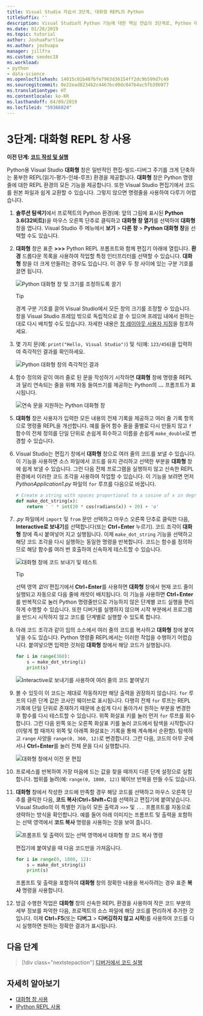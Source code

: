 ```yaml
---
title: Visual Studio 자습서 3단계, 대화형 REPL의 Python
titleSuffix: ''
description: Visual Studio의 Python 기능에 대한 핵심 연습의 3단계로, Python 대화형 REPL 창을 설명합니다.
ms.date: 01/28/2019
ms.topic: tutorial
author: JoshuaPartlow
ms.author: joshuapa
manager: jillfra
ms.custom: seodec18
ms.workload:
- python
- data-science
ms.openlocfilehash: 14015c01b487bfe7963d36154ff2dc9b599d7c49
ms.sourcegitcommit: 0e22ead8234b2c4467bcd0dc047b4ac5fb39b977
ms.translationtype: HT
ms.contentlocale: ko-KR
ms.lasthandoff: 04/09/2019
ms.locfileid: "59366824"
---
```

# <a name="step-3-use-the-interactive-repl-window"></a>3단계: 대화형 REPL 창 사용

**이전 단계: [코드 작성 및 실행](tutorial-working-with-python-in-visual-studio-step-02-writing-code.md)**

Python용 Visual Studio **대화형** 창은 일반적인 편집-빌드-디버그 주기를 크게 단축하는 풍부한 REPL(읽기-평가-인쇄-루프) 환경을 제공합니다. **대화형** 창은 Python 명령줄에 대한 REPL 환경의 모든 기능을 제공합니다. 또한 Visual Studio 편집기에서 코드를 원본 파일과 쉽게 교환할 수 있습니다. 그렇지 않으면 명령줄을 사용하여 다루기 어렵습니다.

1. **솔루션 탐색기**에서 프로젝트의 Python 환경(예: 앞의 그림에 표시된 **Python 3.6(32비트)**)을 마우스 오른쪽 단추로 클릭하고 **대화형 창 열기**를 선택하여 **대화형** 창을 엽니다. Visual Studio 주 메뉴에서 **보기** > **다른 창** > **Python 대화형 창**을 선택할 수도 있습니다.

1. **대화형** 창은 표준 **>>>** Python REPL 프롬프트와 함께 편집기 아래에 열립니다. **환경** 드롭다운 목록을 사용하여 작업할 특정 인터프리터를 선택할 수 있습니다. **대화형** 창을 더 크게 만들려는 경우도 있습니다. 이 경우 두 창 사이에 있는 구분 기호를 끌면 됩니다.

    ![Python 대화형 창 및 크기를 조정하도록 끌기](media/vs-getting-started-python-11-interactive1b.png)

    > [!Tip]
    > 경계 구분 기호를 끌어 Visual Studio에서 모든 창의 크기를 조정할 수 있습니다. 창을 Visual Studio 프레임 밖으로 독립적으로 끌 수 있으며 프레임 내에서 원하는 대로 다시 배치할 수도 있습니다. 자세한 내용은 [창 레이아웃 사용자 지정](../ide/customizing-window-layouts-in-visual-studio.md)을 참조하세요.

1. 몇 가지 문(예: `print("Hello, Visual Studio")`) 및 식(예: `123/456`)을 입력하여 즉각적인 결과를 확인하세요.

    ![Python 대화형 창의 즉각적인 결과](media/vs-getting-started-python-12-interactive2.png)

1. 함수 정의와 같이 여러 줄로 된 문을 작성하기 시작하면 **대화형** 창에 명령줄 REPL과 달리 연속되는 줄을 위해 자동 들여쓰기를 제공하는 Python의 **...** 프롬프트가 표시됩니다.

    ![연속 문을 지원하는 Python 대화형 창](media/vs-getting-started-python-13-interactive3.png)

1. **대화형** 창은 사용자가 입력한 모든 내용의 전체 기록을 제공하고 여러 줄 기록 항목으로 명령줄 REPL을 개선합니다. 예를 들어 함수 줄을 줄별로 다시 만들지 않고 `f` 함수의 전체 정의를 단일 단위로 손쉽게 회수하고 이름을 손쉽게 `make_double`로 변경할 수 있습니다.

1. Visual Studio는 편집기 창에서 **대화형** 창으로 여러 줄의 코드를 보낼 수 있습니다. 이 기능을 사용하면 소스 파일에서 코드를 유지 관리하고 선택한 부분을 **대화형** 창에 쉽게 보낼 수 있습니다. 그런 다음 전체 프로그램을 실행하지 않고 신속한 REPL 환경에서 이러한 코드 조각을 사용하여 작업할 수 있습니다. 이 기능을 보려면 먼저 *PythonApplication1.py* 파일의 `for` 루프를 다음으로 바꿉니다.

    ```python
    # Create a string with spaces proportional to a cosine of x in degrees
    def make_dot_string(x):
        return ' ' * int(20 * cos(radians(x)) + 20) + 'o'
    ```

1. *.py* 파일에서 `import` 및 `from` 문만 선택하고 마우스 오른쪽 단추로 클릭한 다음, **Interactive로 보내기**를 선택합니다(또는 **Ctrl**+**Enter** 누르기). 코드 조각이 **대화형** 창에 즉시 붙여넣어 지고 실행됩니다. 이제 `make_dot_string` 기능을 선택하고 해당 코드 조각을 다시 실행하는 동일한 명령을 반복합니다. 코드는 함수를 정의하므로 해당 함수를 여러 번 호출하여 신속하게 테스트할 수 있습니다.

    ![대화형 창에 코드 보내기 및 테스트](media/vs-getting-started-python-14-interactive4.png)

    > [!Tip]
    > 선택 영역 *없이* 편집기에서 **Ctrl**+**Enter**를 사용하면 **대화형** 창에서 현재 코드 줄이 실행되고 자동으로 다음 줄에 캐럿이 배치됩니다. 이 기능을 사용하면 **Ctrl**+**Enter**를 반복적으로 눌러 Python 명령줄만으로 가능하지 않은 단계별 코드 실행을 편리하게 수행할 수 있습니다. 또한 디버거를 실행하지 않으며 시작 부분에서 프로그램을 반드시 시작하지 않고 코드를 단계별로 실행할 수 있도록 합니다.

1. 아래 코드 조각과 같이 임의 소스에서 여러 줄의 코드를 복사하고 **대화형** 창에 붙여넣을 수도 있습니다. Python 명령줄 REPL에서는 이러한 작업을 수행하기 어렵습니다. 붙여넣으면 입력한 것처럼 **대화형** 창에서 해당 코드가 실행됩니다.

    ```python
    for i in range(360):
        s = make_dot_string(i)
        print(s)
    ```

    ![Interactive로 보내기를 사용하여 여러 줄의 코드 붙여넣기](media/vs-getting-started-python-15-interactive5.png)

1. 볼 수 있듯이 이 코드는 제대로 작동하지만 해당 출력을 권장하지 않습니다. `for` 루프의 다른 단계 값은 코사인 웨이브로 표시됩니다. 다행히 전체 `for` 루프는 REPL 기록에 단일 단위로 존재하기 때문에 손쉽게 다시 돌아가서 원하는 부분을 변경한 후 함수를 다시 테스트할 수 있습니다. 위쪽 화살표 키를 눌러 먼저 `for` 루프를 회수합니다. 그런 다음 왼쪽 또는 오른쪽 화살표 키를 눌러 코드에서 탐색을 시작합니다(이렇게 할 때까지 위쪽 및 아래쪽 화살표는 기록을 통해 계속해서 순환함). 탐색하고 `range` 사양을 `range(0, 360, 12)`로 변경합니다. 그런 다음, 코드의 아무 곳에서나 **Ctrl**+**Enter**를 눌러 전체 문을 다시 실행합니다.

    ![대화형 창에서 이전 문 편집](media/vs-getting-started-python-16-interactive6.png)

1. 프로세스를 반복하여 가장 마음에 드는 값을 찾을 때까지 다른 단계 설정으로 실험합니다. 범위를 늘려(예: `range(0, 1800, 12)`) 웨이브 반복을 만들 수도 있습니다.

1. **대화형** 창에서 작성한 코드에 만족할 경우 해당 코드를 선택하고 마우스 오른쪽 단추를 클릭한 다음, **코드 복사**(**Ctrl**+**Shift**+**C**)를 선택하고 편집기에 붙여넣습니다. Visual Studio의 이 특별한 기능이 모든 출력과 `>>>` 및 `...` 프롬프트를 자동으로 생략하는 방식을 확인합니다. 예를 들어 아래 이미지는 프롬프트 및 출력을 포함하는 선택 영역에서 **코드 복사** 명령을 사용하는 것을 보여 줍니다.

    ![프롬프트 및 출력이 있는 선택 영역에서 대화형 창 코드 복사 명령](media/vs-getting-started-python-17-interactive7.png)

    편집기에 붙여넣을 때 다음 코드만을 가져옵니다.

    ```python
    for i in range(0, 1800, 12):
        s = make_dot_string(i)
        print(s)
    ```

    프롬프트 및 출력을 포함하여 **대화형** 창의 정확한 내용을 복사하려는 경우 표준 **복사** 명령을 사용합니다.

1. 방금 수행한 작업은 **대화형** 창의 신속한 REPL 환경을 사용하여 작은 코드 부분의 세부 정보를 파악한 다음, 프로젝트의 소스 파일에 해당 코드를 편리하게 추가한 것입니다. 이제 **Ctrl**+**F5**(또는 **디버그** > **디버깅하지 않고 시작**)를 사용하여 코드를 다시 실행하면 원하는 정확한 결과가 표시됩니다.

## <a name="next-step"></a>다음 단계

> [!div class="nextstepaction"]
> [디버거에서 코드 실행](tutorial-working-with-python-in-visual-studio-step-04-debugging.md)

## <a name="go-deeper"></a>자세히 알아보기

- [대화형 창 사용](python-interactive-repl-in-visual-studio.md)
- [IPython REPL 사용](interactive-repl-ipython.md)
